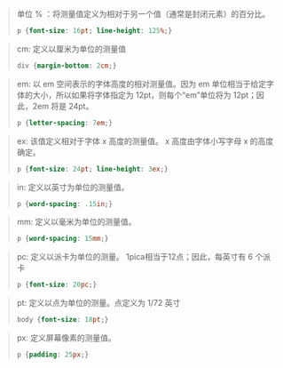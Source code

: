 > 单位 % ：将测量值定义为相对于另一个值（通常是封闭元素）的百分比。
>
> ```css
> p {font-size: 16pt; line-height: 125%;}
> ```

> cm: 定义以厘米为单位的测量值
>
> ```css
> div {margin-bottom: 2cm;}
> ```

> em:  以 em 空间表示的字体高度的相对测量值。因为 em 单位相当于给定字体的大小，所以如果将字体指定为 12pt，则每个“em”单位将为 12pt；因此，2em 将是 24pt。
>
> ```css
> p {letter-spacing: 7em;}
> ```

> ex:  该值定义相对于字体 x 高度的测量值。 x 高度由字体小写字母 x 的高度确定。
>
> ```css
> p {font-size: 24pt; line-height: 3ex;}
> ```

> in: 定义以英寸为单位的测量值。
>
> ```css
> p {word-spacing: .15in;}
> ```

> mm: 定义以毫米为单位的测量值。
>
> ```css
> p {word-spacing: 15mm;}
> ```

> pc:  定义以派卡为单位的测量。 1pica相当于12点；因此，每英寸有 6 个派卡
>
> ```css
> p {font-size: 20pc;}
> ```

> pt: 定义以点为单位的测量。点定义为 1/72 英寸
>
> ```css
> body {font-size: 18pt;}
> ```

> px: 定义屏幕像素的测量值。
>
> ```css
> p {padding: 25px;}
> ```